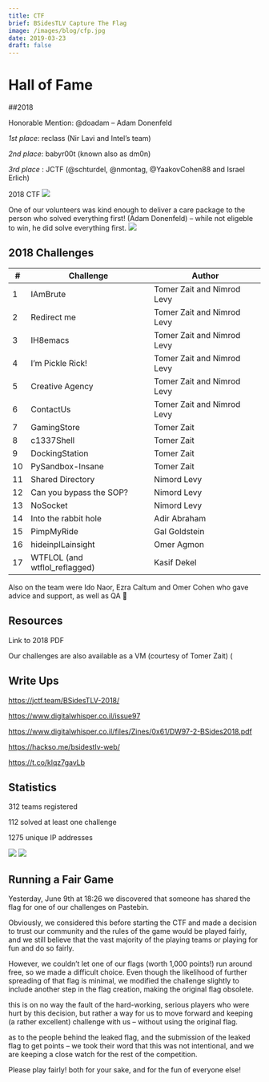```yaml
---
title: CTF
brief: BSidesTLV Capture The Flag
image: /images/blog/cfp.jpg
date: 2019-03-23
draft: false
---
```


# Hall of Fame

##2018

Honorable Mention: @doadam – Adam Donenfeld

*1st place*: reclass (Nir Lavi and Intel’s team)

*2nd place*: babyr00t (known also as dm0n)

*3rd place* : JCTF (@schturdel, @nmontag, @YaakovCohen88 and Israel Erlich)

2018 CTF
![](https://lh6.googleusercontent.com/miI8hCrBGo30Ju1I7ohn5X_FP90o3OtcKHsK_EXzSfZr6L96oXR3vCT8-EN17-tWii6NEfOZAnmNmovyE3-m3ghaCLBz6B7S7UEsNop0ESlyPPdmqNMLR-neshnHC5WzqlxQCwaR)

One of our volunteers was kind enough to deliver a care package to the person who solved everything first! (Adam Donenfeld) – while not eligeble to win, he did solve everything first.
![](https://lh4.googleusercontent.com/Qy1EPHMMwuxFbjYIbTm15fefnlJE1PXlv9B2Ef4OGzrDU5fTiFZtMTpbSrGp460ZRdxUshJtf6j4VKIUw63N3JdwTm_vIwK18_40ubv9mCCfDJkjFSvz7DaraSD2ouJn4XSt7fxp)

## 2018 Challenges
|#|Challenge|Author|
|---|---|---|
|1|IAmBrute|Tomer Zait and Nimrod Levy|
|2|Redirect me|Tomer Zait and Nimrod Levy|
|3|IH8emacs|Tomer Zait and Nimrod Levy|
|4|I’m Pickle Rick!|Tomer Zait and Nimrod Levy|
|5|Creative Agency|Tomer Zait and Nimrod Levy|
|6|ContactUs|Tomer Zait and Nimrod Levy|
|7|GamingStore|Tomer Zait|
|8|c1337Shell|Tomer Zait|
|9|DockingStation|Tomer Zait|
|10|PySandbox-Insane|Tomer Zait|
|11|Shared Directory|Nimord Levy|
|12|Can you bypass the SOP?|Nimord Levy|
|13|NoSocket|Nimord Levy|
|14|Into the rabbit hole|Adir Abraham|
|15|PimpMyRide|Gal Goldstein|
|16|hideinpILainsight|Omer Agmon|
|17|WTFLOL (and wtflol_reflagged)|Kasif Dekel|

Also on the team were Ido Naor, Ezra Caltum and Omer Cohen who gave advice and support, as well as QA 🙂

## Resources
Link to 2018 PDF

Our challenges are also available as a VM (courtesy of Tomer Zait) (

## Write Ups
https://jctf.team/BSidesTLV-2018/

https://www.digitalwhisper.co.il/issue97

https://www.digitalwhisper.co.il/files/Zines/0x61/DW97-2-BSides2018.pdf

https://hackso.me/bsidestlv-web/

https://t.co/klqz7gavLb

## Statistics
312 teams registered

112 solved at least one challenge

1275 unique IP addresses

![](https://lh5.googleusercontent.com/elmz6OSBa0_NfTPFqtmRpak5WpFtlUsf_SlTey8DYB89ClDYKEDqPyn_j6w-TNX85GofT6auLhCyRhgl-mEsOUQz0ODuKUrjll6sxA0Fe87OlW59HHUpCPqAKXlVhyyksR0gF-NE)
![](https://lh3.googleusercontent.com/cMIspxEWv5cHJ--M8lG0C0ewV2gq-1QOQlBmyW2pH4EYpVpY-mq-sfInj11Mn1b7CEKsKGiIGBWkgihe1sPGw5A7OGkDAMSPYERkVdzzceigXTvcF-Us6kzoCwbe9Tutpjh9Gs2I)

## Running a Fair Game
Yesterday, June 9th at 18:26 we discovered that someone has shared the flag for one of our challenges on Pastebin.

Obviously, we considered this before starting the CTF and made a decision to trust our community and the rules of the game would be played fairly, and we still believe that the vast majority of the playing teams or playing for fun and do so fairly.

However, we couldn’t let one of our flags (worth 1,000 points!) run around free, so we made a difficult choice. Even though the likelihood of further spreading of that flag is minimal, we modified the challenge slightly to include another step in the flag creation, making the original flag obsolete.

this is on no way the fault of the hard-working, serious players who were hurt by this decision, but rather a way for us to move forward and keeping (a rather excellent) challenge with us – without using the original flag.

as to the people behind the leaked flag, and the submission of the leaked flag to get points – we took their word that this was not intentional, and we are keeping a close watch for the rest of the competition.

Please play fairly! both for your sake, and for the fun of everyone else!
